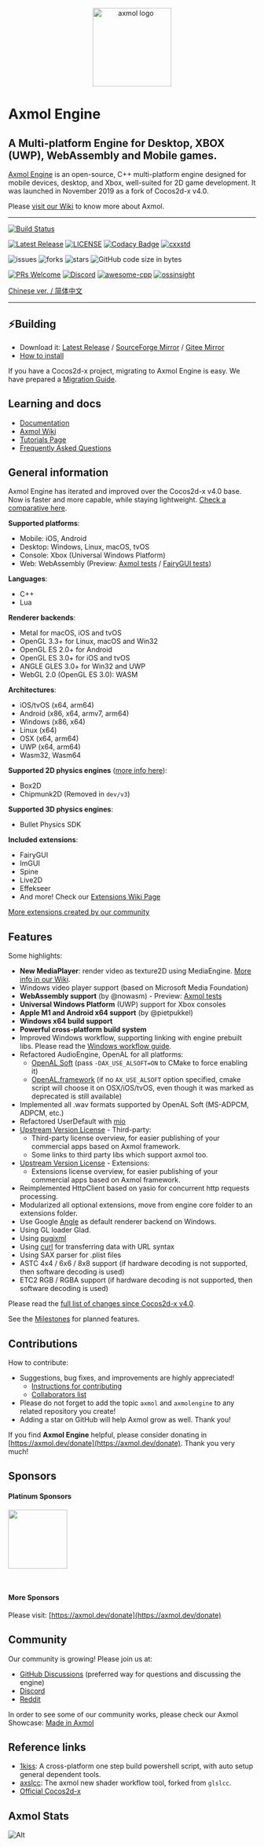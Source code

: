 <p align="center"><a href="https://axmol.dev" target="_blank" rel="noopener noreferrer"><img width="160" src="https://axmol.dev/assets/img/logo.png" alt="axmol logo"></a></p>

# Axmol Engine

## A Multi-platform Engine for Desktop, XBOX (UWP), WebAssembly and Mobile games.

[Axmol Engine](https://axmol.dev) is an open-source, C++ multi-platform engine designed for mobile devices, desktop, and Xbox, well-suited for 2D game development. It was launched in November 2019 as a fork of Cocos2d-x v4.0.

Please [visit our Wiki](https://github.com/axmolengine/axmol/wiki) to know more about Axmol.

***

[![Build Status](https://github.com/axmolengine/axmol/workflows/build/badge.svg)](https://github.com/axmolengine/axmol/actions?query=workflow%3Abuild)

[![Latest Release](https://img.shields.io/github/v/release/axmolengine/axmol?label=release)](https://github.com/axmolengine/axmol/releases)
[![LICENSE](https://img.shields.io/badge/license-MIT-blue.svg)](LICENSE)
[![Codacy Badge](https://app.codacy.com/project/badge/Grade/81fa1aba09ab41a98b949064b928d06e)](https://www.codacy.com/gh/axmolengine/axmol/dashboard?utm_source=github.com&amp;utm_medium=referral&amp;utm_content=axmolengine/axmol&amp;utm_campaign=Badge_Grade)
[![cxxstd](https://img.shields.io/badge/cxxstd-c++20-8A2BE2.svg)](https://github.com/axmolengine/axmol)  

![issues](https://img.shields.io/github/issues/axmolengine/axmol?style=plastic)
![forks](https://img.shields.io/github/forks/axmolengine/axmol?style=plastic)
![stars](https://img.shields.io/github/stars/axmolengine/axmol?style=plastic)
![GitHub code size in bytes](https://img.shields.io/github/languages/code-size/axmolengine/axmol?style=plastic)  

[![PRs Welcome](https://img.shields.io/badge/PRs-welcome-blue.svg)](https://github.com/axmolengine/axmol/pulls)
[![Discord](https://img.shields.io/discord/1099599084895088670?label=discord)](https://discord.gg/QjaQBhFVay)
[![awesome-cpp](https://badgen.net/badge/icon/awesome-cpp/pink?icon=awesome&label&color)](https://github.com/fffaraz/awesome-cpp)
[![ossinsight](https://badgen.net/badge/icon/ossinsight/pink?icon=awesome&label&color)](https://ossinsight.io/collections/game-engine/)

[Chinese ver. / 简体中文](README_CN.md)

***

## ⚡️Building

* Download it: [Latest Release](https://github.com/axmolengine/axmol/releases) / [SourceForge Mirror](https://sourceforge.net/projects/axmol-engine.mirror) / [Gitee Mirror](https://gitee.com/simdsoft/axmol) 
* [How to install](docs/DevSetup.md)

If you have a Cocos2d-x project, migrating to Axmol Engine is easy. We have prepared a [Migration Guide](https://github.com/axmolengine/axmol/wiki/Cocos2d%E2%80%90x-migration-guide).

## Learning and docs

* [Documentation](https://axmol.dev/manual/latest/)
* [Axmol Wiki](https://github.com/axmolengine/axmol/wiki)
* [Tutorials Page](https://github.com/axmolengine/axmol/wiki/Tutorials)
* [Frequently Asked Questions](https://github.com/axmolengine/axmol/wiki/FAQ)

## General information

Axmol Engine has iterated and improved over the Cocos2d-x v4.0 base. Now is faster and more capable, while staying lightweight. [Check a comparative here](https://github.com/axmolengine/axmol/wiki/Axmol-vs-Cocos2d%E2%80%90x).

**Supported platforms**:
* Mobile: iOS, Android
* Desktop: Windows, Linux, macOS, tvOS
* Console: Xbox (Universal Windows Platform)
* Web: WebAssembly (Preview: [Axmol tests](https://axmol.netlify.app/wasm/cpp-tests/cpp-tests) / [FairyGUI tests](https://axmol.netlify.app/wasm/fairygui-tests/fairygui-tests))

**Languages**:
* C++
* Lua

**Renderer backends**:
* Metal for macOS, iOS and tvOS
* OpenGL 3.3+ for Linux, macOS and Win32
* OpenGL ES 2.0+ for Android
* OpenGL ES 3.0+ for iOS and tvOS
* ANGLE GLES 3.0+ for Win32 and UWP
* WebGL 2.0 (OpenGL ES 3.0): WASM

**Architectures**:
* iOS/tvOS (x64, arm64)
* Android (x86, x64, armv7, arm64)
* Windows (x86, x64)
* Linux (x64)
* OSX (x64, arm64)
* UWP (x64, arm64)
* Wasm32, Wasm64

**Supported 2D physics engines** ([more info here](https://github.com/axmolengine/axmol/wiki/2D-Physics-Engines-Information)):
* Box2D
* Chipmunk2D (Removed in `dev/v3`)

**Supported 3D physics engines**:
* Bullet Physics SDK

**Included extensions**:
* FairyGUI
* ImGUI
* Spine
* Live2D
* Effekseer
* And more! Check our [Extensions Wiki Page](https://github.com/axmolengine/axmol/wiki/Extensions)

[More extensions created by our community](https://github.com/axmolengine/axmol/wiki/Made-in-Axmol) 

## Features

Some highlights:

- **New MediaPlayer**: render video as texture2D using MediaEngine. [More info in our Wiki](https://github.com/axmolengine/axmol/wiki/Media-Player).
- Windows video player support (based on Microsoft Media Foundation)
- **WebAssembly support** (by @nowasm) - Preview: [Axmol tests](https://axmol.netlify.app/wasm/cpp-tests/cpp-tests)
- **Universal Windows Platform** (UWP) support for Xbox consoles
- **Apple M1 and Android x64 support** (by @pietpukkel)
- **Windows x64 build support**
- **Powerful cross-platform build system**
- Improved Windows workflow, supporting linking with engine prebuilt libs. Please read the [Windows workflow guide](https://github.com/axmolengine/axmol/issues/564).
- Refactored AudioEngine, OpenAL for all platforms:
    - [OpenAL Soft](https://github.com/kcat/openal-soft) (pass `-DAX_USE_ALSOFT=ON` to CMake to force enabling it)
    - [OpenAL.framework](https://opensource.apple.com/tarballs/OpenAL) (if no `AX_USE_ALSOFT` option specified, cmake script will choose it on OSX/iOS/tvOS, even though it was marked as deprecated is still available)
- Implemented all .wav formats supported by OpenAL Soft (MS-ADPCM, ADPCM, etc.)
- Refactored UserDefault with [mio](https://github.com/mandreyel/mio)
- [Upstream Version License](3rdparty/README.md) - Third-party:
    - Third-party license overview, for easier publishing of your commercial apps based on Axmol framework.
    - Some links to third party libs which support axmol too.
- [Upstream Version License](extensions/README.md) - Extensions:
    - Extensions license overview, for easier publishing of your commercial apps based on Axmol framework.
- Reimplemented HttpClient based on yasio for concurrent http requests processing.
- Modularized all optional extensions, move from engine core folder to an extensions folder.
- Use Google [Angle](https://github.com/google/angle) as default renderer backend on Windows.
- Using GL loader Glad.
- Using [pugixml](https://pugixml.org)
- Using [curl](https://github.com/curl/curl) for transferring data with URL syntax
- Using SAX parser for .plist files
- ASTC 4x4 / 6x6 / 8x8 support (if hardware decoding is not supported, then software decoding is used)
- ETC2 RGB / RGBA support (if hardware decoding is not supported, then software decoding is used)
 
Please read the [full list of changes since Cocos2d-x v4.0](CHANGELOG.md). 

See the [Milestones](https://github.com/axmolengine/axmol/milestones) for planned features.

## Contributions

How to contribute:

* Suggestions, bug fixes, and improvements are highly appreciated!
  - [Instructions for contributing](CONTRIBUTING.md)
  - [Collaborators list](AUTHORS.md)
* Please do not forget to add the topic `axmol` and `axmolengine` to any related repository you create!
* Adding a star on GitHub will help Axmol grow as well. Thank you!

If you find **Axmol Engine** helpful, please consider donating in [https://axmol.dev/donate](https://axmol.dev/donate). Thank you very much!

## Sponsors

#### Platinum Sponsors

<p align="left">
  <a href="https://scorewarrior.com/?ad=axmol" target=_blank><img
    src="https://cdn.prod.website-files.com/633da33305ac754156026dd8/63566f1edf5f0712f94f7f1b_sw-triangle-821890.svg" height="120"
  /></a>
</p>

<p>&nbsp;</p>

#### More Sponsors

Please visit: [https://axmol.dev/donate](https://axmol.dev/donate)

## Community

Our community is growing! Please join us at:
 * [GitHub Discussions](https://github.com/axmolengine/axmol/discussions) (preferred way for questions and discussing the engine)
 * [Discord](https://discord.gg/QjaQBhFVay)
 * [Reddit](https://www.reddit.com/r/axmol/)

In order to see some of our community works, please check our Axmol Showcase: [Made in Axmol](https://github.com/axmolengine/axmol/wiki/Made-in-Axmol)

## Reference links

- [1kiss](https://github.com/simdsoft/1kiss): A cross-platform one step build powershell script, with auto setup general dependent tools.
- [axslcc](https://github.com/axmolengine/axslcc): The axmol new shader workflow tool, forked from `glslcc`.
- [Official Cocos2d-x](https://github.com/cocos2d/cocos2d-x)

## Axmol Stats

![Alt](https://repobeats.axiom.co/api/embed/6fcb8168a3af91ba9e797a1f14a3c2edc42ac56a.svg "Repobeats analytics image")

